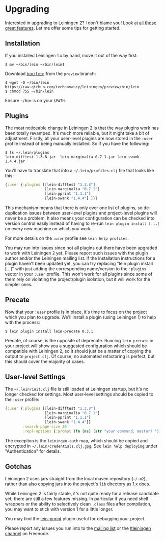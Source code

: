 # Upgrading

Interested in upgrading to Leiningen 2? I don't blame you! Look at
[all those great features](https://github.com/technomancy/leiningen/blob/master/NEWS.md).
Let me offer some tips for getting started.

## Installation

If you installed Leiningen 1.x by hand, move it out of the way first:

    $ mv ~/bin/lein ~/bin/lein1

Download
[`bin/lein`](https://raw.github.com/technomancy/leiningen/preview/bin/lein)
from the `preview` branch:

    $ wget -O ~/bin/lein https://raw.github.com/technomancy/leiningen/preview/bin/lein
    $ chmod 755 ~/bin/lein

Ensure `~/bin` is on your `$PATH`.

## Plugins

The most noticeable change in Leiningen 2 is that the way plugins work
has been totally revamped. It's much more reliable, but it might take
a bit of adjustment. Firstly, all your user-level plugins are now
stored in the `:user` profile instead of being manually installed. So
if you have the following:

    $ ls ~/.lein/plugins
    lein-difftest-1.3.8.jar  lein-marginalia-0.7.1.jar lein-swank-1.4.4.jar

You'll have to translate that into a `~/.lein/profiles.clj` file that
looks like this:

```clj
{:user {:plugins [[lein-difftest "1.3.8"]
                  [lein-marginalia "0.7.1"]
                  [lein-pprint "1.1.1"]
                  [lein-swank "1.4.4"] ]}}
```

This mechanism means that there is only ever one list of plugins, so
de-duplication issues between user-level plugins and project-level
plugins will never be a problem. It also means your configuration can
be checked into version control easily instead of having to re-run
`lein plugin install [...]` on every new machine on which you work.

For more details on the `:user` profile see `lein help profiles`.

You may run into issues since not all plugins out there have been
upgraded to work with Leiningen 2 yet. Please report such issues with
the plugin author and/or the Leiningen mailing list. If the
installation instructions for a plugin haven't been updated yet, you
can try replacing "lein plugin install [...]" with just adding the
corresponding name/version to the `:plugins` vector in your `:user`
profile. This won't work for all plugins since some of them rely on
violating the project/plugin isolation, but it will work for the
simpler ones.

## Precate

Now that your `:user` profile is in place, it's time to focus on the
project which you plan to upgrade. We'll install a plugin (using
Leiningen 1) to help with the process:

    $ lein plugin install lein-precate 0.3.1

Precate, of course, is the opposite of deprecate. Running `lein
precate` in your project will show you a suggested configuration which
should be compatible with Leiningen 2, so it should just be a matter
of copying the output to `project.clj`. Of course, no automated
refactoring is perfect, but this should cover the majority of cases.

## User-level Settings

The `~/.lein/init.clj` file is still loaded at Leiningen startup, but
it's no longer checked for settings. Most user-level settings should
be copied to the `:user` profile:

```clj
{:user {:plugins [[lein-difftest "1.3.8"]
                  [lein-marginalia "0.7.1"]
                  [lein-pprint "1.1.1"]
                  [lein-swank "1.4.4"]]
        :search-page-size 30
        :repl-options {:prompt (fn [ns] (str "your command, master? "))}}}
```

The exception is the `leiningen-auth` map, which should be copied and
encrypted in `~/.lein/credentials.clj.gpg`. See `lein help deploying`
under "Authentication" for details.

## Gotchas

Leiningen 2 uses jars straight from the local maven repository (`~/.m2`), rather than also copying jars into the project's `lib` directory as 1.x does.

While Leiningen 2 is fairly stable, it's not quite ready for a release
candidate yet; there are still a few features missing. In particular
if you need shell wrappers or the ability to selectively clean
`.class` files after compilation, you may want to stick with version 1
for a little longer. 

You may find the
[lein-pprint](https://github.com/technomancy/leiningen/tree/master/lein-pprint)
plugin useful for debugging your project.

Please report any issues you run into to the
[mailing list](http://groups.google.com/group/leiningen) or the [#leiningen 
channel](irc://chat.freenode.net#leiningen) on Freenode.
